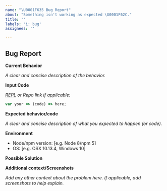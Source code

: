 ```yaml
---
name: "\U0001F635 Bug Report"
about: "Something isn't working as expected \U0001F62C."
title: ''
labels: 'i: bug'
assignees: ''

---
```


## Bug Report

**Current Behavior**

*A clear and concise description of the behavior.*

**Input Code**

*[REPL](https://repl.it) or Repo link if applicable:*

```js
var your => (code) => here;
```

**Expected behavior/code**

*A clear and concise description of what you expected to happen (or code).*

**Environment**
- Node/npm version: [e.g. Node 8/npm 5]
- OS: [e.g. OSX 10.13.4, Windows 10]

**Possible Solution**

*<!--- Only if you have suggestions on a fix for the bug -->*

**Additional context/Screenshots**

*Add any other context about the problem here. If applicable, add screenshots to help explain.*
